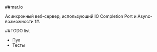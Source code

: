 ﻿##mar.io

Асинхронный веб-сервер, использующий IO Completion Port и Async-возможности f#.

##TODO list

- Пул
- Тесты